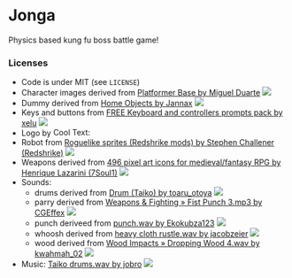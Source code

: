 # Jonga

<!--
![](logo.png)
-->
Physics based kung fu boss battle game!

<!--
Jonga is open source and made for [Mini LD 62](insert link here)

[Play online now](insert link here)
-->

### Licenses

- Code is under MIT (see `LICENSE`)
- Character images derived from [Platformer Base by Miguel Duarte](http://opengameart.org/content/platformer-base) [![](https://licensebuttons.net/l/by-sa/3.0/80x15.png)](https://creativecommons.org/licenses/by-sa/3.0/)
- Dummy derived from [Home Objects by Jannax](http://opengameart.org/content/home-objects) [![](https://licensebuttons.net/p/zero/1.0/80x15.png)](https://creativecommons.org/publicdomain/zero/1.0/)
- Keys and buttons from [FREE Keyboard and controllers prompts pack by xelu](http://opengameart.org/content/free-keyboard-and-controllers-prompts-pack)  [![](https://licensebuttons.net/p/zero/1.0/80x15.png)](https://creativecommons.org/publicdomain/zero/1.0/)
- Logo by <a href="http://cooltext.com" target="_top"><img src="http://cooltext.com/images/ct_pixel.gif" width="80" height="15" alt="Cool Text: Logo and Graphics Generator" border="0" /></a>
- Robot from [Roguelike sprites (Redshrike mods) by Stephen Challener (Redshrike)](http://opengameart.org/content/roguelike-sprites-redshrike-mods)  [![](https://licensebuttons.net/l/by/3.0/80x15.png)](https://creativecommons.org/licenses/by/3.0/)
- Weapons derived from [496 pixel art icons for medieval/fantasy RPG by Henrique Lazarini (7Soul1)](http://opengameart.org/content/496-pixel-art-icons-for-medievalfantasy-rpg) [![](https://licensebuttons.net/p/zero/1.0/80x15.png)](https://creativecommons.org/publicdomain/zero/1.0/)
- Sounds:
  - drums derived from [Drum (Taiko) by toaru_otoya](https://freesound.org/people/toaru_otoya/sounds/204111/) [![](https://licensebuttons.net/p/zero/1.0/80x15.png)](https://creativecommons.org/publicdomain/zero/1.0/)
  - parry derived from [Weapons & Fighting » Fist Punch 3.mp3 by CGEffex](https://freesound.org/people/CGEffex/sounds/89769/) [![](https://licensebuttons.net/l/by/3.0/80x15.png)](https://creativecommons.org/licenses/by/3.0/)
  - punch deriveed from [punch.wav by Ekokubza123](https://freesound.org/people/Ekokubza123/sounds/104183/) [![](https://licensebuttons.net/p/zero/1.0/80x15.png)](https://creativecommons.org/publicdomain/zero/1.0/)
  - whoosh derived from [heavy cloth rustle.wav by jacobzeier](https://freesound.org/people/jacobzeier/sounds/163164/) [![](https://licensebuttons.net/p/zero/1.0/80x15.png)](https://creativecommons.org/publicdomain/zero/1.0/)
  - wood derived from [Wood Impacts » Dropping Wood 4.wav by kwahmah_02](https://freesound.org/people/kwahmah_02/sounds/251365/) [![](https://licensebuttons.net/l/by/3.0/80x15.png)](https://creativecommons.org/licenses/by/3.0/)
- Music: [Taiko drums.wav by jobro](https://freesound.org/people/jobro/sounds/112248/) [![](https://licensebuttons.net/l/by/3.0/80x15.png)](https://creativecommons.org/licenses/by/3.0/)
